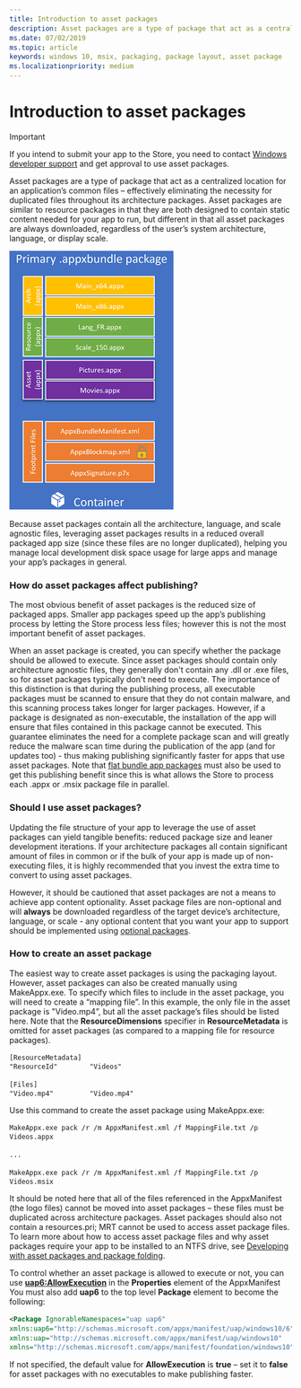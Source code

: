 ```yaml
---
title: Introduction to asset packages
description: Asset packages are a type of package that act as a centralized location for an application’s common files – effectively eliminating the necessity for duplicated files throughout its architecture packages.
ms.date: 07/02/2019
ms.topic: article
keywords: windows 10, msix, packaging, package layout, asset package
ms.localizationpriority: medium
---
```


# Introduction to asset packages

> [!IMPORTANT]
> If you intend to submit your app to the Store, you need to contact [Windows developer support](https://developer.microsoft.com/windows/support) and get approval to use asset packages.

Asset packages are a type of package that act as a centralized location for an application’s common files – effectively eliminating the necessity for duplicated files throughout its architecture packages. Asset packages are similar to resource packages in that they are both designed to contain static content needed for your app to run, but different in that all asset packages are always downloaded, regardless of the user’s system architecture, language, or display scale.

![Asset Package Bundle Diagram](images/primary-bundle.png)

Because asset packages contain all the architecture, language, and scale agnostic files, leveraging asset packages results in a reduced overall packaged app size (since these files are no longer duplicated), helping you manage local development disk space usage for large apps and manage your app’s packages in general. 

### How do asset packages affect publishing?
The most obvious benefit of asset packages is the reduced size of packaged apps. Smaller app packages speed up the app’s publishing process by letting the Store process less files; however this is not the most important benefit of asset packages.

When an asset package is created, you can specify whether the package should be allowed to execute. Since asset packages should contain only architecture agnostic files, they generally don't contain any .dll or .exe files, so for asset packages typically don't need to execute. The importance of this distinction is that during the publishing process, all executable packages must be scanned to ensure that they do not contain malware, and this scanning process takes longer for larger packages. However, if a package is designated as non-executable, the installation of the app will ensure that files contained in this package cannot be executed. This guarantee eliminates the need for a complete package scan and will greatly reduce the malware scan time during the publication of the app (and for updates too) - thus making publishing significantly faster for apps that use asset packages. Note that [flat bundle app packages](flat-bundles.md) must also be used to get this publishing benefit since this is what allows the Store to process each .appx or .msix package file in parallel. 


### Should I use asset packages?
Updating the file structure of your app to leverage the use of asset packages can yield tangible benefits: reduced package size and leaner development iterations. If your architecture packages all contain significant amount of files in common or if the bulk of your app is made up of non-executing files, it is highly recommended that you invest the extra time to convert to using asset packages.

However, it should be cautioned that asset packages are not a means to achieve app content optionality. Asset package files are non-optional and will **always** be downloaded regardless of the target device’s architecture, language, or scale - any optional content that you want your app to support should be implemented using [optional packages](optional-packages.md). 


### How to create an asset package
The easiest way to create asset packages is using the packaging layout. However, asset packages can also be created manually using MakeAppx.exe. To specify which files to include in the asset package, you will need to create a “mapping file”. In this example, the only file in the asset package is "Video.mp4”, but all the asset package’s files should be listed here. Note that the **ResourceDimensions** specifier in **ResourceMetadata** is omitted for asset packages (as compared to a mapping file for resource packages).

```example 
[ResourceMetadata]
"ResourceId"        "Videos"

[Files]
"Video.mp4"         "Video.mp4"
```

Use this command to create the asset package using MakeAppx.exe: 

```syntax 
MakeAppx.exe pack /r /m AppxManifest.xml /f MappingFile.txt /p Videos.appx

...

MakeAppx.exe pack /r /m AppxManifest.xml /f MappingFile.txt /p Videos.msix

```
It should be noted here that all of the files referenced in the AppxManifest (the logo files) cannot be moved into asset packages – these files must be duplicated across architecture packages. 
Asset packages should also not contain a resources.pri; MRT cannot be used to access asset package files. To learn more about how to access asset package files and why asset packages require your app to be installed to an NTFS drive, see [Developing with asset packages and package folding](Package-Folding.md).

To control whether an asset package is allowed to execute or not, you can use **[uap6:AllowExecution](https://docs.microsoft.com/uwp/schemas/appxpackage/uapmanifestschema/element-uap6-allowexecution)** in the **Properties** element of the AppxManifest You must also add **uap6** to the top level **Package** element to become the following: 

```XML
<Package IgnorableNamespaces="uap uap6" 
xmlns:uap6="http://schemas.microsoft.com/appx/manifest/uap/windows10/6" 
xmlns:uap="http://schemas.microsoft.com/appx/manifest/uap/windows10" 
xmlns="http://schemas.microsoft.com/appx/manifest/foundation/windows10">
```

 If not specified, the default value for **AllowExecution** is **true** – set it to **false** for asset packages with no executables to make publishing faster.  



